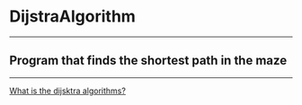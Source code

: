 # DijstraAlgorithm
***
 ## Program that finds the shortest path in the maze
 ***
 [What is the dijsktra algorithms?](https://en.wikipedia.org/wiki/Dijkstra%27s_algorithm)

